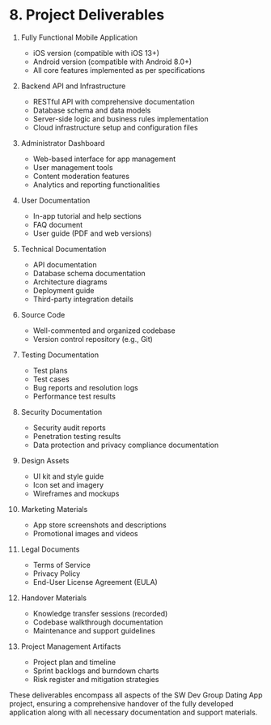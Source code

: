 # 8. Project Deliverables

1. Fully Functional Mobile Application
   - iOS version (compatible with iOS 13+)
   - Android version (compatible with Android 8.0+)
   - All core features implemented as per specifications

2. Backend API and Infrastructure
   - RESTful API with comprehensive documentation
   - Database schema and data models
   - Server-side logic and business rules implementation
   - Cloud infrastructure setup and configuration files

3. Administrator Dashboard
   - Web-based interface for app management
   - User management tools
   - Content moderation features
   - Analytics and reporting functionalities

4. User Documentation
   - In-app tutorial and help sections
   - FAQ document
   - User guide (PDF and web versions)

5. Technical Documentation
   - API documentation
   - Database schema documentation
   - Architecture diagrams
   - Deployment guide
   - Third-party integration details

6. Source Code
   - Well-commented and organized codebase
   - Version control repository (e.g., Git)

7. Testing Documentation
   - Test plans
   - Test cases
   - Bug reports and resolution logs
   - Performance test results

8. Security Documentation
   - Security audit reports
   - Penetration testing results
   - Data protection and privacy compliance documentation

9. Design Assets
   - UI kit and style guide
   - Icon set and imagery
   - Wireframes and mockups

10. Marketing Materials
    - App store screenshots and descriptions
    - Promotional images and videos

11. Legal Documents
    - Terms of Service
    - Privacy Policy
    - End-User License Agreement (EULA)

12. Handover Materials
    - Knowledge transfer sessions (recorded)
    - Codebase walkthrough documentation
    - Maintenance and support guidelines

13. Project Management Artifacts
    - Project plan and timeline
    - Sprint backlogs and burndown charts
    - Risk register and mitigation strategies

These deliverables encompass all aspects of the SW Dev Group Dating App project, ensuring a comprehensive handover of the fully developed application along with all necessary documentation and support materials.
